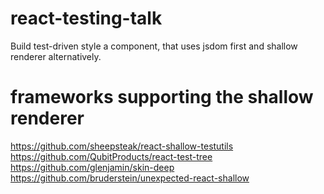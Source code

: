# react-testing-talk
Build test-driven style a component, that uses jsdom first and shallow renderer alternatively.

# frameworks supporting the shallow renderer
https://github.com/sheepsteak/react-shallow-testutils
https://github.com/QubitProducts/react-test-tree
https://github.com/glenjamin/skin-deep
https://github.com/bruderstein/unexpected-react-shallow